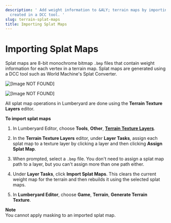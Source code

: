 ```yaml
---
description: ' Add weight information to &ALY; terrain maps by importing splat maps
  created in a DCC tool. '
slug: terrain-splat-maps
title: Importing Splat Maps
---
```

# Importing Splat Maps<a name="terrain-splat-maps"></a>

Splat maps are 8\-bit monochrome bitmap `.bmp` files that contain weight information for each vertex in a terrain map\. Splat maps are generated using a DCC tool such as World Machine's Splat Converter\.

![\[Image NOT FOUND\]](/images/userguide/terrain/terrain-splat-map-2.png)

![\[Image NOT FOUND\]](/images/userguide/terrain/terrain-splat-map-1.png)

All splat map operations in Lumberyard are done using the **Terrain Texture Layers** editor\.

**To import splat maps**

1. In Lumberyard Editor, choose **Tools**, **Other**, [**Terrain Texture Layers**](terrain-texture-layers-intro.md)\.

1. In the **Terrain Texture Layers** editor, under **Layer Tasks**, assign each splat map to a texture layer by clicking a layer and then clicking **Assign Splat Map**\.

1. When prompted, select a `.bmp` file\. You don't need to assign a splat map path to a layer, but you can't assign more than one path either\.

1. Under **Layer Tasks**, click **Import Splat Maps**\. This clears the current weight map for the terrain and then rebuilds it using the selected splat maps\.

1. In **Lumberyard Editor**, choose **Game**, **Terrain**, **Generate Terrain Texture**\.

**Note**  
You cannot apply masking to an imported splat map\.